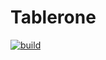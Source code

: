 # Tablerone

[![build](https://img.shields.io/github/workflow/status/wlad031/tablerone/Scala%20CI?style=flat-square)](https://github.com/wlad031/tablerone/actions)
